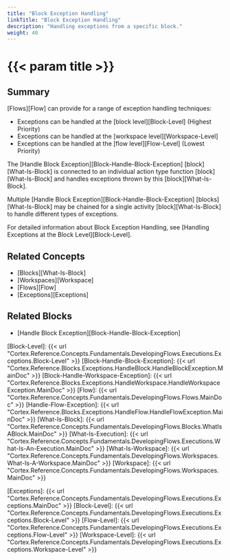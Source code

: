 ```yaml
---
title: "Block Exception Handling"
linkTitle: "Block Exception Handling"
description: "Handling exceptions from a specific block."
weight: 40
---
```


# {{< param title >}}

## Summary

[Flows][Flow] can provide for a range of exception handling techniques:

* Exceptions can be handled at the [block level][Block-Level] (Highest Priority)
* Exceptions can be handled at the [workspace level][Workspace-Level]
* Exceptions can be handled at the [flow level][Flow-Level] (Lowest Priority)

The [Handle Block Exception][Block-Handle-Block-Exception] [block][What-Is-Block] is connected to an individual action type function [block][What-Is-Block] and handles exceptions thrown by this [block][What-Is-Block].

Multiple [Handle Block Exception][Block-Handle-Block-Exception] [blocks][What-Is-Block] may be chained for a single activity [block][What-Is-Block] to handle different types of exceptions.

For detailed information about Block Exception Handling, see [Handling Exceptions at the Block Level][Block-Level].

## Related Concepts

* [Blocks][What-Is-Block]
* [Workspaces][Workspace]
* [Flows][Flow]
* [Exceptions][Exceptions]

## Related Blocks

* [Handle Block Exception][Block-Handle-Block-Exception]

[Block-Level]: {{< url "Cortex.Reference.Concepts.Fundamentals.DevelopingFlows.Executions.Exceptions.Block-Level" >}}
[Block-Handle-Block-Exception]: {{< url "Cortex.Reference.Blocks.Exceptions.HandleBlock.HandleBlockException.MainDoc" >}}
[Block-Handle-Workspace-Exception]: {{< url "Cortex.Reference.Blocks.Exceptions.HandleWorkspace.HandleWorkspaceException.MainDoc" >}}
[Flow]: {{< url "Cortex.Reference.Concepts.Fundamentals.DevelopingFlows.Flows.MainDoc" >}}
[Handle-Flow-Exception]: {{< url "Cortex.Reference.Blocks.Exceptions.HandleFlow.HandleFlowException.MainDoc" >}}
[What-Is-Block]: {{< url "Cortex.Reference.Concepts.Fundamentals.DevelopingFlows.Blocks.WhatIsABlock.MainDoc" >}}
[What-Is-Execution]: {{< url "Cortex.Reference.Concepts.Fundamentals.DevelopingFlows.Executions.What-Is-An-Execution.MainDoc" >}}
[What-Is-Workspace]: {{< url "Cortex.Reference.Concepts.Fundamentals.DevelopingFlows.Workspaces.What-Is-A-Workspace.MainDoc" >}}
[Workspace]: {{< url "Cortex.Reference.Concepts.Fundamentals.DevelopingFlows.Workspaces.MainDoc" >}}

[Exceptions]: {{< url "Cortex.Reference.Concepts.Fundamentals.DevelopingFlows.Executions.Exceptions.MainDoc" >}}
[Block-Level]: {{< url "Cortex.Reference.Concepts.Fundamentals.DevelopingFlows.Executions.Exceptions.Block-Level" >}}
[Flow-Level]: {{< url "Cortex.Reference.Concepts.Fundamentals.DevelopingFlows.Executions.Exceptions.Flow-Level" >}}
[Workspace-Level]: {{< url "Cortex.Reference.Concepts.Fundamentals.DevelopingFlows.Executions.Exceptions.Workspace-Level" >}}
